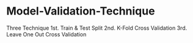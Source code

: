 # Model-Validation-Technique
Three Technique
1st. Train & Test Split
2nd. K-Fold Cross Validation
3rd. Leave One Out Cross Validation
